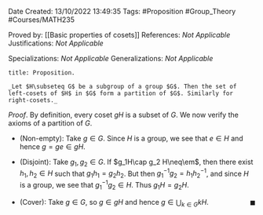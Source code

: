 <div class="topSpace"></div>

Date Created: 13/10/2022 13:49:35
Tags: #Proposition #Group_Theory #Courses/MATH235

Proved by: [[Basic properties of cosets]]
References: _Not Applicable_
Justifications: _Not Applicable_

Specializations: _Not Applicable_
Generalizations: _Not Applicable_

``` ad-Proposition
title: Proposition.

_Let $H\subseteq G$ be a subgroup of a group $G$. Then the set of left-cosets of $H$ in $G$ form a partition of $G$. Similarly for right-cosets._

```

_Proof_. By definition, every coset $gH$ is a subset of $G$. We now verify the axioms of a partition of $G$.
* (Non-empty): Take $g\in G$. Since $H$ is a group, we see that $e\in H$ and hence $g=ge\in gH$.

* (Disjoint): Take $g_1,g_2\in G$. If $g_1H\cap g_2 H\neq\em$, then there exist $h_1,h_2\in H$ such that $g_1h_1=g_2h_2$. But then $g_1^{-1}g_2=h_1h_2^{-1}$, and since $H$ is a group, we see that $g_1^{-1}g_2\in H$. Thus $g_1H=g_2H$.
* (Cover): Take $g\in G$, so $g\in gH$ and hence $g\in\bigcup_{k\in G}kH$.<span style="float:right;">$\blacksquare$</span>
